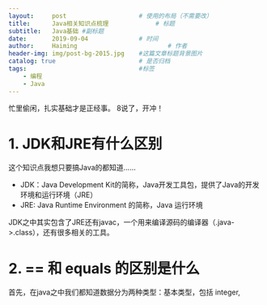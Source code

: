 ```yaml
---
layout:     post   				    # 使用的布局（不需要改）
title:      Java相关知识点梳理				# 标题 
subtitle:   Java基础 #副标题
date:       2019-09-04 				# 时间
author:     Haiming 						# 作者
header-img: img/post-bg-2015.jpg 	#这篇文章标题背景图片
catalog: true 						# 是否归档
tags:								#标签
    - 编程
    - Java
---
```

忙里偷闲，扎实基础才是正经事。
8说了，开冲！
# 1. JDK和JRE有什么区别
这个知识点我想只要搞Java的都知道……
- JDK：Java Development Kit的简称，Java开发工具包，提供了Java的开发环境和运行环境（JRE）
- JRE: Java Runtime Environment 的简称，Java 运行环境

JDK之中其实包含了JRE还有javac，一个用来编译源码的编译器（.java->.class），还有很多相关的工具。

# 2. == 和 equals 的区别是什么
首先，在java之中我们都知道数据分为两种类型：基本类型，包括 integer,